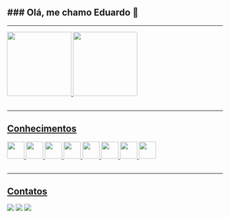 <h2>### Olá, me chamo Eduardo 👋</h2>
<hr>

<div>
  <a href="https://github.com/EResplandes">
  <img height="150em" src="https://github-readme-stats.vercel.app/api?username=EResplandes&show_icons=true&theme=dracula&include_all_commits=true&count_private=true"/>
  <img height="150em" src="https://github-readme-stats.vercel.app/api/top-langs/?username=EResplandes&layout=compact&langs_count=7&theme=dracula"/>
</div><br>
  
<hr>
  <h2>Conhecimentos</h2>
<div>  
  <img src="https://cdn.jsdelivr.net/gh/devicons/devicon/icons/linux/linux-original.svg" width="40" height="40"/>
  <img src="https://cdn.jsdelivr.net/gh/devicons/devicon/icons/html5/html5-original-wordmark.svg" width="40" height="40"/>
  <img src="https://cdn.jsdelivr.net/gh/devicons/devicon/icons/css3/css3-original-wordmark.svg" width="40" height="40"/>
  <img src="https://cdn.jsdelivr.net/gh/devicons/devicon/icons/bootstrap/bootstrap-original-wordmark.svg" width="40" height="40" />
  <img src="https://cdn.jsdelivr.net/gh/devicons/devicon/icons/python/python-original.svg" width="40" height="40" />
  <img src="https://cdn.jsdelivr.net/gh/devicons/devicon/icons/flask/flask-original-wordmark.svg" width="40" height="40">     
  <img src="https://cdn.jsdelivr.net/gh/devicons/devicon/icons/sqlite/sqlite-original.svg" width="40" height="40"/>    
  <img src="https://cdn.jsdelivr.net/gh/devicons/devicon/icons/mysql/mysql-original.svg" width="40" height="40" />
</div><br>
<hr>
  <h2>Contatos</h2>
<div>
  <a href="https://www.instagram.com/dudu_resplandes/" target="_blank"><img src="https://img.shields.io/badge/-Instagram-%23E4405F?style=for-the-badge&logo=instagram&logoColor=white" target="_blank"></a>
  <a href = "https://mail.google.com/mail/u/0/#inbox"><img src="https://img.shields.io/badge/Gmail-D14836?style=for-the-badge&logo=gmail&logoColor=white" target="_blank"></a>
  <a href="https://www.linkedin.com/in/eduardo-resplandes/" target="_blank"><img src="https://img.shields.io/badge/-LinkedIn-%230077B5?style=for-the-badge&logo=linkedin&logoColor=white" target="_blank"></a>   
</div>
